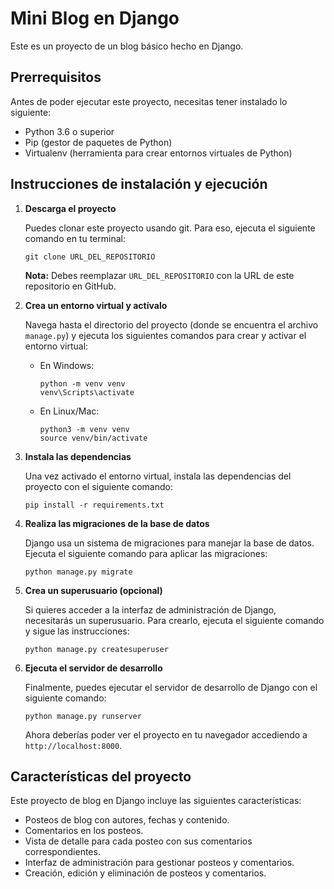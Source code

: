 # Mini Blog en Django

Este es un proyecto de un blog básico hecho en Django.

## Prerrequisitos

Antes de poder ejecutar este proyecto, necesitas tener instalado lo siguiente:

- Python 3.6 o superior
- Pip (gestor de paquetes de Python)
- Virtualenv (herramienta para crear entornos virtuales de Python)

## Instrucciones de instalación y ejecución

1. **Descarga el proyecto**

   Puedes clonar este proyecto usando git. Para eso, ejecuta el siguiente comando en tu terminal:

   ```
   git clone URL_DEL_REPOSITORIO
   ```

   **Nota:** Debes reemplazar `URL_DEL_REPOSITORIO` con la URL de este repositorio en GitHub.

2. **Crea un entorno virtual y actívalo**

   Navega hasta el directorio del proyecto (donde se encuentra el archivo `manage.py`) y ejecuta los siguientes comandos para crear y activar el entorno virtual:

   - En Windows:
     ```
     python -m venv venv
     venv\Scripts\activate
     ```
   - En Linux/Mac:
     ```
     python3 -m venv venv
     source venv/bin/activate
     ```

3. **Instala las dependencias**

   Una vez activado el entorno virtual, instala las dependencias del proyecto con el siguiente comando:

   ```
   pip install -r requirements.txt
   ```

4. **Realiza las migraciones de la base de datos**

   Django usa un sistema de migraciones para manejar la base de datos. Ejecuta el siguiente comando para aplicar las migraciones:

   ```
   python manage.py migrate
   ```

5. **Crea un superusuario (opcional)**

   Si quieres acceder a la interfaz de administración de Django, necesitarás un superusuario. Para crearlo, ejecuta el siguiente comando y sigue las instrucciones:

   ```
   python manage.py createsuperuser
   ```

6. **Ejecuta el servidor de desarrollo**

   Finalmente, puedes ejecutar el servidor de desarrollo de Django con el siguiente comando:

   ```
   python manage.py runserver
   ```

   Ahora deberías poder ver el proyecto en tu navegador accediendo a `http://localhost:8000`.

## Características del proyecto

Este proyecto de blog en Django incluye las siguientes características:

- Posteos de blog con autores, fechas y contenido.
- Comentarios en los posteos.
- Vista de detalle para cada posteo con sus comentarios correspondientes.
- Interfaz de administración para gestionar posteos y comentarios.
- Creación, edición y eliminación de posteos y comentarios.
